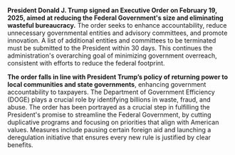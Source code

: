 **President Donald J. Trump signed an Executive Order on February 19, 2025, aimed at reducing the Federal Government's size and eliminating wasteful bureaucracy.** The order seeks to enhance accountability, reduce unnecessary governmental entities and advisory committees, and promote innovation. A list of additional entities and committees to be terminated must be submitted to the President within 30 days. This continues the administration's overarching goal of minimizing government overreach, consistent with efforts to reduce the federal footprint. 

**The order falls in line with President Trump’s policy of returning power to local communities and state governments**, enhancing government accountability to taxpayers. The Department of Government Efficiency (DOGE) plays a crucial role by identifying billions in waste, fraud, and abuse. The order has been portrayed as a crucial step in fulfilling the President's promise to streamline the Federal Government, by cutting duplicative programs and focusing on priorities that align with American values. Measures include pausing certain foreign aid and launching a deregulation initiative that ensures every new rule is justified by clear benefits.